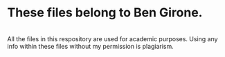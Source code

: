 <h1>These files belong to Ben Girone.</h1><br/>
All the files in this respository are used for academic purposes.
Using any info within these files without my permission is plagiarism.
